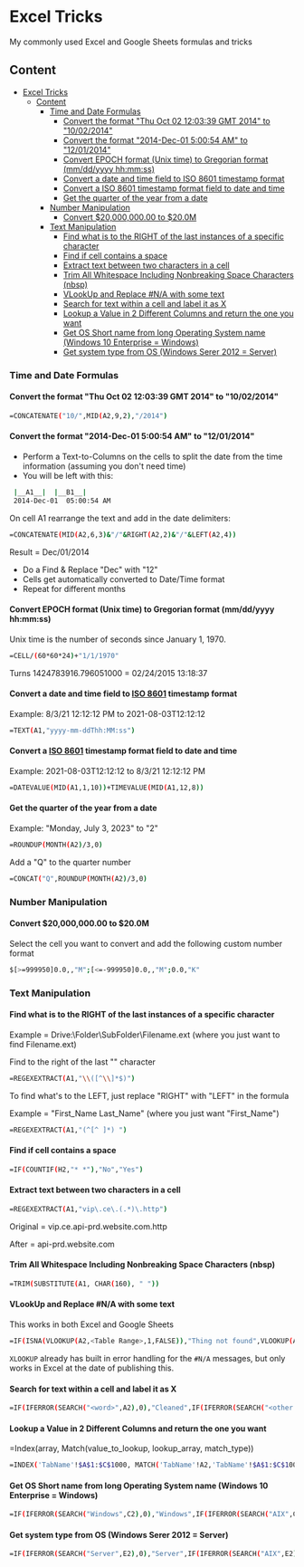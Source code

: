 # Excel Tricks

My commonly used Excel and Google Sheets formulas and tricks

## Content

- [Excel Tricks](#excel-tricks)
  - [Content](#content)
    - [Time and Date Formulas](#time-and-date-formulas)
      - [Convert the format "Thu Oct 02 12:03:39 GMT 2014" to "10/02/2014"](#convert-the-format-thu-oct-02-120339-gmt-2014-to-10022014)
      - [Convert the format "2014-Dec-01 5:00:54 AM" to "12/01/2014"](#convert-the-format-2014-dec-01-50054-am-to-12012014)
      - [Convert EPOCH format (Unix time) to Gregorian format (mm/dd/yyyy hh:mm:ss)](#convert-epoch-format-unix-time-to-gregorian-format-mmddyyyy-hhmmss)
      - [Convert a date and time field to ISO 8601 timestamp format](#convert-a-date-and-time-field-to-iso-8601-timestamp-format)
      - [Convert a ISO 8601 timestamp format field to date and time](#convert-a-iso-8601-timestamp-format-field-to-date-and-time)
      - [Get the quarter of the year from a date](#get-the-quarter-of-the-year-from-a-date)
    - [Number Manipulation](#number-manipulation)
      - [Convert $20,000,000.00 to $20.0M](#convert-2000000000-to-200m)
    - [Text Manipulation](#text-manipulation)
      - [Find what is to the RIGHT of the last instances of a specific character](#find-what-is-to-the-right-of-the-last-instances-of-a-specific-character)
      - [Find if cell contains a space](#find-if-cell-contains-a-space)
      - [Extract text between two characters in a cell](#extract-text-between-two-characters-in-a-cell)
      - [Trim All Whitespace Including Nonbreaking Space Characters (nbsp)](#trim-all-whitespace-including-nonbreaking-space-characters-nbsp)
      - [VLookUp and Replace #N/A with some text](#vlookup-and-replace-na-with-some-text)
      - [Search for text within a cell and label it as X](#search-for-text-within-a-cell-and-label-it-as-x)
      - [Lookup a Value in 2 Different Columns and return the one you want](#lookup-a-value-in-2-different-columns-and-return-the-one-you-want)
      - [Get OS Short name from long Operating System name (Windows 10 Enterprise = Windows)](#get-os-short-name-from-long-operating-system-name-windows-10-enterprise--windows)
      - [Get system type from OS (Windows Serer 2012 = Server)](#get-system-type-from-os-windows-serer-2012--server)

### Time and Date Formulas

#### Convert the format "Thu Oct 02 12:03:39 GMT 2014" to "10/02/2014"

``` bash
=CONCATENATE("10/",MID(A2,9,2),"/2014")
```

#### Convert the format "2014-Dec-01 5:00:54 AM" to "12/01/2014"

- Perform a Text-to-Columns on the cells to split the date from the time information (assuming you don't need time)
- You will be left with this:

``` bash
 |__A1__|  |__B1__|
 2014-Dec-01  05:00:54 AM
```

On cell A1 rearrange the text and add in the date delimiters:

``` bash
=CONCATENATE(MID(A2,6,3)&"/"&RIGHT(A2,2)&"/"&LEFT(A2,4))
```

Result = Dec/01/2014

- Do a Find & Replace "Dec" with "12"
- Cells get automatically converted to Date/Time format
- Repeat for different months

#### Convert EPOCH format (Unix time) to Gregorian format (mm/dd/yyyy hh:mm:ss)

Unix time is the number of seconds since January 1, 1970.

``` bash
=CELL/(60*60*24)+"1/1/1970"
```

Turns 1424783916.796051000 = 02/24/2015 13:18:37

#### Convert a date and time field to [ISO 8601](https://en.wikipedia.org/wiki/ISO_8601) timestamp format

Example: 8/3/21 12:12:12 PM to 2021-08-03T12:12:12

``` bash
=TEXT(A1,"yyyy-mm-ddThh:MM:ss")
```

#### Convert a [ISO 8601](https://en.wikipedia.org/wiki/ISO_8601) timestamp format field to date and time

Example: 2021-08-03T12:12:12 to 8/3/21 12:12:12 PM

``` bash
=DATEVALUE(MID(A1,1,10))+TIMEVALUE(MID(A1,12,8))
```

#### Get the quarter of the year from a date

Example: "Monday, July 3, 2023" to "2"

``` bash
=ROUNDUP(MONTH(A2)/3,0)
```

Add a "Q" to the quarter number

``` bash
=CONCAT("Q",ROUNDUP(MONTH(A2)/3,0)
```

### Number Manipulation

#### Convert $20,000,000.00 to $20.0M

Select the cell you want to convert and add the following custom number format

``` bash
$[>=999950]0.0,,"M";[<=-999950]0.0,,"M";0.0,"K"
```

### Text Manipulation

#### Find what is to the RIGHT of the last instances of a specific character

Example = Drive:\Folder\SubFolder\Filename.ext (where you just want to find Filename.ext)

Find to the right of the last "\" character

``` bash
=REGEXEXTRACT(A1,"\\([^\\]*$)")
```

To find what's to the LEFT, just replace "RIGHT" with "LEFT" in the formula

Example = "First_Name Last_Name" (where you just want "First_Name")

``` bash
=REGEXEXTRACT(A1,"(^[^ ]*) ")
```

#### Find if cell contains a space

``` bash
=IF(COUNTIF(H2,"* *"),"No","Yes")
```

#### Extract text between two characters in a cell

``` bash
=REGEXEXTRACT(A1,"vip\.ce\.(.*)\.http")
```

Original = vip.ce.api-prd.website.com.http

After = api-prd.website.com

#### Trim All Whitespace Including Nonbreaking Space Characters (nbsp)

``` bash
=TRIM(SUBSTITUTE(A1, CHAR(160), " "))
```

#### VLookUp and Replace #N/A with some text

This works in both Excel and Google Sheets

``` bash
=IF(ISNA(VLOOKUP(A2,<Table Range>,1,FALSE)),"Thing not found",VLOOKUP(A2,<Table Range>,1,FALSE))
```

```XLOOKUP``` already has built in error handling for the ```#N/A``` messages, but only works in Excel at the date of publishing this.

#### Search for text within a cell and label it as X

``` bash
=IF(IFERROR(SEARCH("<word>",A2),0),"Cleaned",IF(IFERROR(SEARCH("<other word>",A2),0),"Unknown","Not Cleaned"))
```

#### Lookup a Value in 2 Different Columns and return the one you want

=Index(array, Match(value_to_lookup, lookup_array, match_type))

``` bash
=INDEX('TabName'!$A$1:$C$1000, MATCH('TabName'!A2,'TabName'!$A$1:$C$1000,0))
```

#### Get OS Short name from long Operating System name (Windows 10 Enterprise = Windows)

``` bash
=IF(IFERROR(SEARCH("Windows",C2),0),"Windows",IF(IFERROR(SEARCH("AIX",C2),0),"AIX",IF(IFERROR(SEARCH("Linux",C2),0),"Linux",IF(IFERROR(SEARCH("SunOS",C2),0),"SunOS",IF(IFERROR(SEARCH("OS X",C2),0),"Mac","Unknown")))))
```

#### Get system type from OS (Windows Serer 2012 = Server)

``` bash
=IF(IFERROR(SEARCH("Server",E2),0),"Server",IF(IFERROR(SEARCH("AIX",E2),0),"Server",IF(IFERROR(SEARCH("Linux",E2),0),"Server",IF(IFERROR(SEARCH("SunOS",E2),0),"Server",IF(IFERROR(SEARCH("Enterprise",E2),0),"Desktop",IF(IFERROR(SEARCH("Pro",E2),0),"Desktop",IF(IFERROR(SEARCH("Embedded",E2),0),"Desktop",IF(IFERROR(SEARCH("Windows 7",E2),0),"Desktop",IF(IFERROR(SEARCH("Windows 10",E2),0),"Desktop",IF(IFERROR(SEARCH("OS X",E2),0),"Desktop","Unknown"))))))))))
```
